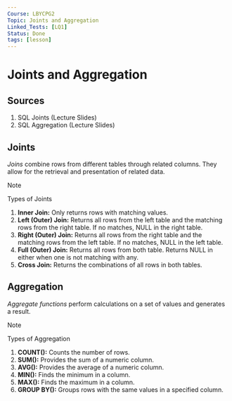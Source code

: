 ```yaml
---
Course: LBYCPG2
Topic: Joints and Aggregation
Linked_Tests: [LQ1]
Status: Done
tags: [lesson]
---
```


# Joints and Aggregation

## Sources

1. SQL Joints (Lecture Slides)
2. SQL Aggregation (Lecture Slides)

## Joints

*Joins* combine rows from different tables through related columns. They allow for the retrieval and presentation of related data.

> [!NOTE]
> Types of Joints
>
> 1. **Inner Join:** Only returns rows with matching values.
> 2. **Left (Outer) Join:** Returns all rows from the left table and the matching rows from the right table. If no matches, NULL in the right table.
> 3. **Right (Outer) Join:** Returns all rows from the right table and the matching rows from the left table. If no matches, NULL in the left table.
> 4. **Full (Outer) Join:** Returns all rows from both table. Returns NULL in either when one is not matching with any.
> 5. **Cross Join:** Returns the combinations of all rows in both tables.

## Aggregation

*Aggregate functions* perform calculations on a set of values and generates a result.

> [!NOTE]
> Types of Aggregation
>
> 1. **COUNT():** Counts the number of rows.
> 2. **SUM():** Provides the sum of a numeric column.
> 3. **AVG():** Provides the average of a numeric column.
> 4. **MIN():** Finds the minimum in a column.
> 5. **MAX():** Finds the maximum in a column.
> 6. **GROUP BY():** Groups rows with the same values in a specified column.

